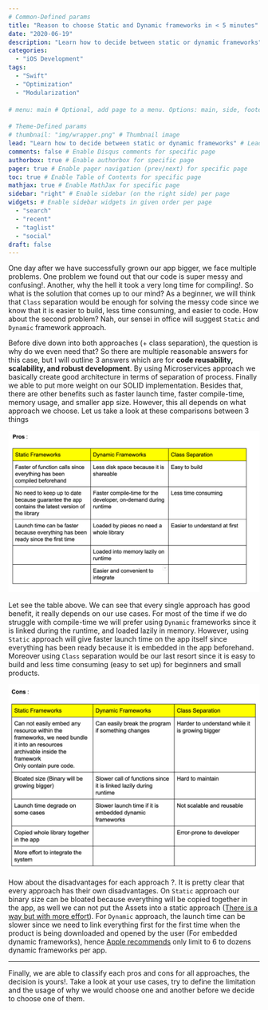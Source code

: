 ```yaml
---
# Common-Defined params
title: "Reason to choose Static and Dynamic frameworks in < 5 minutes"
date: "2020-06-19"
description: "Learn how to decide between static or dynamic frameworks"
categories:
  - "iOS Development"
tags:
  - "Swift"
  - "Optimization"
  - "Modularization"

# menu: main # Optional, add page to a menu. Options: main, side, footer

# Theme-Defined params
# thumbnail: "img/wrapper.png" # Thumbnail image
lead: "Learn how to decide between static or dynamic frameworks" # Lead text
comments: false # Enable Disqus comments for specific page
authorbox: true # Enable authorbox for specific page
pager: true # Enable pager navigation (prev/next) for specific page
toc: true # Enable Table of Contents for specific page
mathjax: true # Enable MathJax for specific page
sidebar: "right" # Enable sidebar (on the right side) per page
widgets: # Enable sidebar widgets in given order per page
  - "search"
  - "recent"
  - "taglist"
  - "social"
draft: false
---
```


One day after we have successfully grown our app bigger, we face multiple problems. One problem we found out that our code is super messy and confusing!. Another, why the hell it took a very long time for compiling!. So what is the solution that comes up to our mind? As a beginner, we will think that `Class` separation would be enough for solving the messy code since we know that it is easier to build, less time consuming, and easier to code. How about the second problem? Nah, our sensei in office will suggest `Static` and `Dynamic` framework approach.

Before dive down into both approaches (+ class separation), the question is why do we even need that? So there are multiple reasonable answers for this case, but I will outline 3 answers which are for **code reusability, scalability, and robust development**. By using Microservices approach we basically create good architecture in terms of separation of process. Finally we able to put more weight on our SOLID implementation. Besides that, there are other benefits such as faster launch time, faster compile-time, memory usage, and smaller app size. However, this all depends on what approach we choose. Let us take a look at these comparisons between 3 things

![static-dynamic](/img/static-dynamic-1.png)

Let see the table above. We can see that every single approach has good benefit, it really depends on our use cases. For most of the time if we do struggle with compile-time we will prefer using `Dynamic` frameworks since it is linked during the runtime, and loaded lazily in memory. However, using `Static` approach will give faster launch time on the app itself since everything has been ready because it is embedded in the app beforehand. Moreover using `Class` separation would be our last resort since it is easy to build and less time consuming (easy to set up) for beginners and small products.

![static-dynamic](/img/static-dynamic-2.png)

How about the disadvantages for each approach ?. It is pretty clear that every approach has their own disadvantages. On `Static` approach our binary size can be bloated because everything will be copied together in the app, as well we can not put the Assets into a static approach ([There is a way but with more effort](https://stackoverflow.com/questions/12180113/ios-static-framework-with-resources-inside)). For `Dynamic` approach, the launch time can be slower since we need to link everything first for the first time when the product is being downloaded and opened by the user (For embedded dynamic frameworks), hence [Apple recommends](https://developer.apple.com/documentation/xcode/improving_your_app_s_performance/reducing_your_app_s_launch_time) only limit to 6 to dozens dynamic frameworks per app.

---

Finally, we are able to classify each pros and cons for all approaches, the decision is yours!. Take a look at your use cases, try to define the limitation and the usage of why we would choose one and another before we decide to choose one of them.
